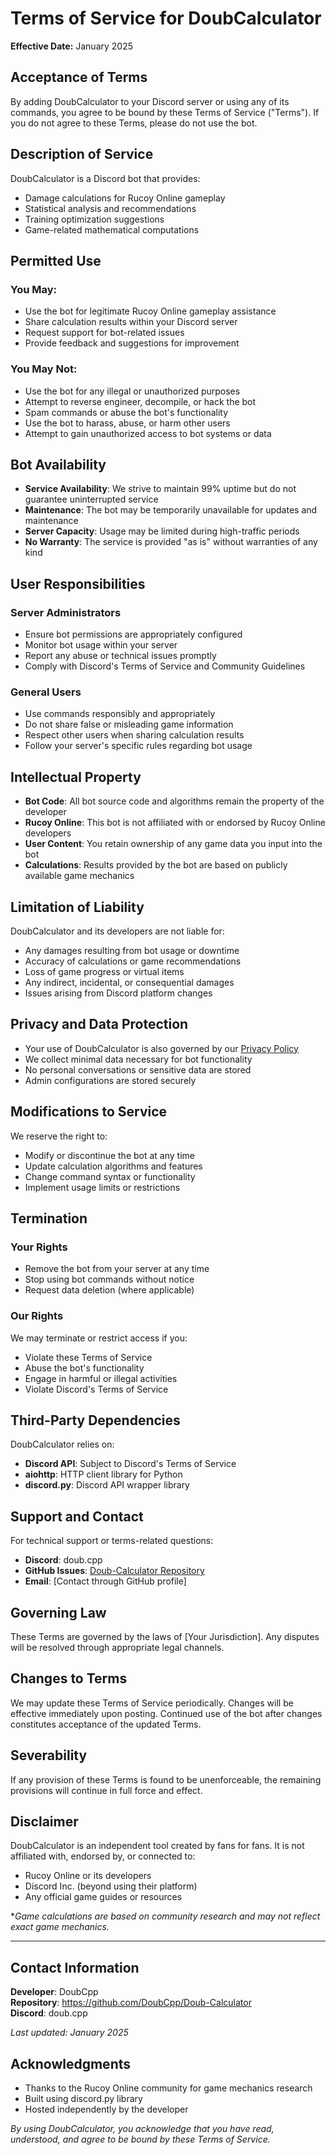 # Terms of Service for DoubCalculator

**Effective Date:** January 2025

## Acceptance of Terms

By adding DoubCalculator to your Discord server or using any of its commands, you agree to be bound by these Terms of Service ("Terms"). If you do not agree to these Terms, please do not use the bot.

## Description of Service

DoubCalculator is a Discord bot that provides:
- Damage calculations for Rucoy Online gameplay
- Statistical analysis and recommendations
- Training optimization suggestions
- Game-related mathematical computations

## Permitted Use

### You May:
- Use the bot for legitimate Rucoy Online gameplay assistance
- Share calculation results within your Discord server
- Request support for bot-related issues
- Provide feedback and suggestions for improvement

### You May Not:
- Use the bot for any illegal or unauthorized purposes
- Attempt to reverse engineer, decompile, or hack the bot
- Spam commands or abuse the bot's functionality
- Use the bot to harass, abuse, or harm other users
- Attempt to gain unauthorized access to bot systems or data

## Bot Availability

- **Service Availability**: We strive to maintain 99% uptime but do not guarantee uninterrupted service
- **Maintenance**: The bot may be temporarily unavailable for updates and maintenance
- **Server Capacity**: Usage may be limited during high-traffic periods
- **No Warranty**: The service is provided "as is" without warranties of any kind

## User Responsibilities

### Server Administrators
- Ensure bot permissions are appropriately configured
- Monitor bot usage within your server
- Report any abuse or technical issues promptly
- Comply with Discord's Terms of Service and Community Guidelines

### General Users
- Use commands responsibly and appropriately
- Do not share false or misleading game information
- Respect other users when sharing calculation results
- Follow your server's specific rules regarding bot usage

## Intellectual Property

- **Bot Code**: All bot source code and algorithms remain the property of the developer
- **Rucoy Online**: This bot is not affiliated with or endorsed by Rucoy Online developers
- **User Content**: You retain ownership of any game data you input into the bot
- **Calculations**: Results provided by the bot are based on publicly available game mechanics

## Limitation of Liability

DoubCalculator and its developers are not liable for:
- Any damages resulting from bot usage or downtime
- Accuracy of calculations or game recommendations
- Loss of game progress or virtual items
- Any indirect, incidental, or consequential damages
- Issues arising from Discord platform changes

## Privacy and Data Protection

- Your use of DoubCalculator is also governed by our [Privacy Policy](./PRIVACY.md)
- We collect minimal data necessary for bot functionality
- No personal conversations or sensitive data are stored
- Admin configurations are stored securely

## Modifications to Service

We reserve the right to:
- Modify or discontinue the bot at any time
- Update calculation algorithms and features
- Change command syntax or functionality
- Implement usage limits or restrictions

## Termination

### Your Rights
- Remove the bot from your server at any time
- Stop using bot commands without notice
- Request data deletion (where applicable)

### Our Rights
We may terminate or restrict access if you:
- Violate these Terms of Service
- Abuse the bot's functionality
- Engage in harmful or illegal activities
- Violate Discord's Terms of Service

## Third-Party Dependencies

DoubCalculator relies on:
- **Discord API**: Subject to Discord's Terms of Service
- **aiohttp**: HTTP client library for Python
- **discord.py**: Discord API wrapper library

## Support and Contact

For technical support or terms-related questions:
- **Discord**: doub.cpp
- **GitHub Issues**: [Doub-Calculator Repository](https://github.com/DoubCpp/Doub-Calculator/issues)
- **Email**: [Contact through GitHub profile]

## Governing Law

These Terms are governed by the laws of [Your Jurisdiction]. Any disputes will be resolved through appropriate legal channels.

## Changes to Terms

We may update these Terms of Service periodically. Changes will be effective immediately upon posting. Continued use of the bot after changes constitutes acceptance of the updated Terms.

## Severability

If any provision of these Terms is found to be unenforceable, the remaining provisions will continue in full force and effect.

## Disclaimer

DoubCalculator is an independent tool created by fans for fans. It is not affiliated with, endorsed by, or connected to:
- Rucoy Online or its developers
- Discord Inc. (beyond using their platform)
- Any official game guides or resources

**Game calculations are based on community research and may not reflect exact game mechanics.*

---

## Contact Information

**Developer**: DoubCpp  
**Repository**: https://github.com/DoubCpp/Doub-Calculator  
**Discord**: doub.cpp  

*Last updated: January 2025*

## Acknowledgments

- Thanks to the Rucoy Online community for game mechanics research
- Built using discord.py library
- Hosted independently by the developer

*By using DoubCalculator, you acknowledge that you have read, understood, and agree to be bound by these Terms of Service.*